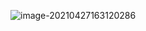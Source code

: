 ![image-20210427163120286](C:\Users\23190\AppData\Roaming\Typora\typora-user-images\image-20210427163120286.png)